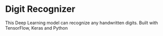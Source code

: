 # Digit Recognizer
This Deep Learning model can recognize any handwritten digits. Built with TensorFlow, Keras and Python